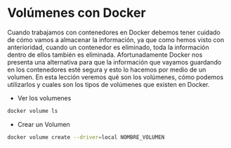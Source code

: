 # Volúmenes con Docker

Cuando trabajamos con contenedores en Docker debemos tener cuidado de cómo vamos a almacenar la información, ya que como hemos visto con anterioridad, cuando un contenedor es eliminado, toda la información dentro de ellos también es eliminada. Afortunadamente Docker nos presenta una alternativa para que la información que vayamos guardando en los contenedores esté segura y esto lo hacemos por medio de un volumen. En esta lección veremos qué son los volúmenes, cómo podemos utilizarlos y cuales son los tipos de volúmenes que existen en Docker.

* Ver los volumenes
```sh
docker volume ls
```

* Crear un Volumen
```sh
docker volume create --driver=local NOMBRE_VOLUMEN
```